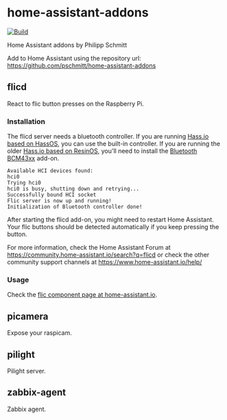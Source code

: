 # home-assistant-addons

[![Build](https://github.com/pschmitt/home-assistant-addons/workflows/Build/badge.svg)](https://github.com/pschmitt/home-assistant-addons/actions?query=workflow%3ABuild)

Home Assistant addons by Philipp Schmitt

Add to Home Assistant using the repository url: 
https://github.com/pschmitt/home-assistant-addons

## flicd

React to flic button presses on the Raspberry Pi.

### Installation

The flicd server needs a bluetooth controller. If you are running [Hass.io based on HassOS](https://www.home-assistant.io/blog/2018/07/11/hassio-images/), you can use the built-in controller. If you are running the older [Hass.io based on ResinOS](https://www.home-assistant.io/blog/2018/07/11/hassio-images/), you'll need to install the [Bluetooth BCM43xx](https://www.home-assistant.io/addons/bluetooth_bcm43xx/) add-on.

```
Available HCI devices found:
hci0
Trying hci0
hci0 is busy, shutting down and retrying...
Successfully bound HCI socket
Flic server is now up and running!
Initialization of Bluetooth controller done!
```

After starting the flicd add-on, you might need to restart Home Assistant.
Your flic buttons should be detected automatically if you keep pressing the button.

For more information, check the Home Assistant Forum at https://community.home-assistant.io/search?q=flicd or check the other community support channels at https://www.home-assistant.io/help/

### Usage

Check the [flic component page at home-assistant.io](https://www.home-assistant.io/components/binary_sensor.flic/).

## picamera

Expose your raspicam.

## pilight

Pilight server.

## zabbix-agent

Zabbix agent.

